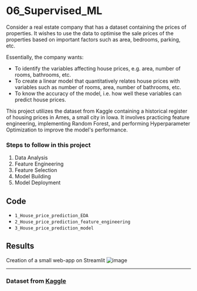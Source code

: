 # 06_Supervised_ML

Consider a real estate company that has a dataset containing the prices of properties. It wishes to use the data to optimise the sale prices of the properties based on important factors such as area, bedrooms, parking, etc. 

Essentially, the company wants:
- To identify the variables affecting house prices, e.g. area, number of rooms, bathrooms, etc.
- To create a linear model that quantitatively relates house prices with variables such as number of rooms, area, number of bathrooms, etc.
- To know the accuracy of the model, i.e. how well these variables can predict house prices.

This project utilizes the dataset from Kaggle containing a historical register of housing prices in Ames, a small city in Iowa. It involves practicing feature engineering, implementing Random Forest, and performing Hyperparameter Optimization to improve the model's performance.

### Steps to follow in this project

1. Data Analysis
2. Feature Engineering
3. Feature Selection
4. Model Building
5. Model Deployment

## Code
- `1_House_price_prediction_EDA`
- `2_House_price_prediction_feature_engineering`
- `3_House_price_prediction_model`


## Results
Creation of a small web-app on Streamlit
![image](https://github.com/crystalyts/06_Supervised_ML/assets/61910422/45735a3d-3fcc-414b-8bf5-453cf40ee2b8)

---

### Dataset from [Kaggle](https://www.kaggle.com/c/house-prices-advanced-regression-techniques/data)

